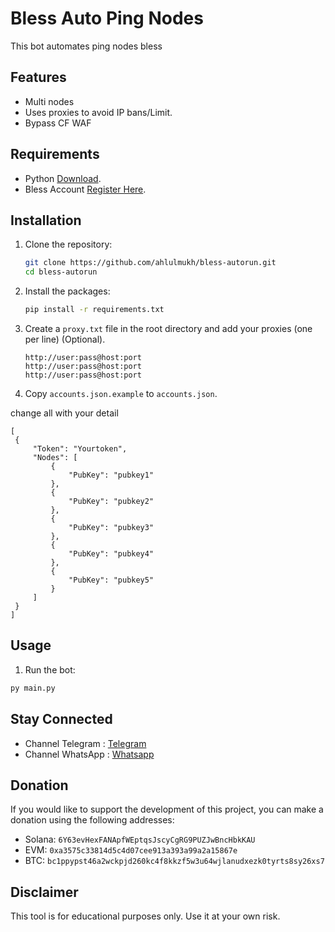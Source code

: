# Bless Auto Ping Nodes

This bot automates ping nodes bless

## Features

- Multi nodes
- Uses proxies to avoid IP bans/Limit.
- Bypass CF WAF

## Requirements

- Python [Download](https://www.python.org/ftp/python/3.13.0/python-3.13.0-amd64.exe).
- Bless Account [Register Here](https://bless.network/dashboard?ref=P3Z3OA).

## Installation

1. Clone the repository:

   ```sh
   git clone https://github.com/ahlulmukh/bless-autorun.git
   cd bless-autorun
   ```

2. Install the packages:

   ```sh
   pip install -r requirements.txt
   ```

3. Create a `proxy.txt` file in the root directory and add your proxies (one per line) (Optional).

   ```
   http://user:pass@host:port
   http://user:pass@host:port
   http://user:pass@host:port
   ```

4. Copy `accounts.json.example` to `accounts.json`.

change all with your detail

```
[
 {
     "Token": "Yourtoken",
     "Nodes": [
         {
             "PubKey": "pubkey1"
         },
         {
             "PubKey": "pubkey2"
         },
         {
             "PubKey": "pubkey3"
         },
         {
             "PubKey": "pubkey4"
         },
         {
             "PubKey": "pubkey5"
         }
     ]
 }
]
```

## Usage

1. Run the bot:

```sh
py main.py
```

## Stay Connected

- Channel Telegram : [Telegram](https://t.me/elpuqus)
- Channel WhatsApp : [Whatsapp](https://whatsapp.com/channel/0029VavBRhGBqbrEF9vxal1R)

## Donation

If you would like to support the development of this project, you can make a donation using the following addresses:

- Solana: `6Y63evHexFANApfWEptqsJscyCgRG9PUZJwBncHbkKAU`
- EVM: `0xa3575c33814d5c4d07cee913a393a99a2a15867e`
- BTC: `bc1ppypst46a2wckpjd260kc4f8kkzf5w3u64wjlanudxezk0tyrts8sy26xs7`

## Disclaimer

This tool is for educational purposes only. Use it at your own risk.
